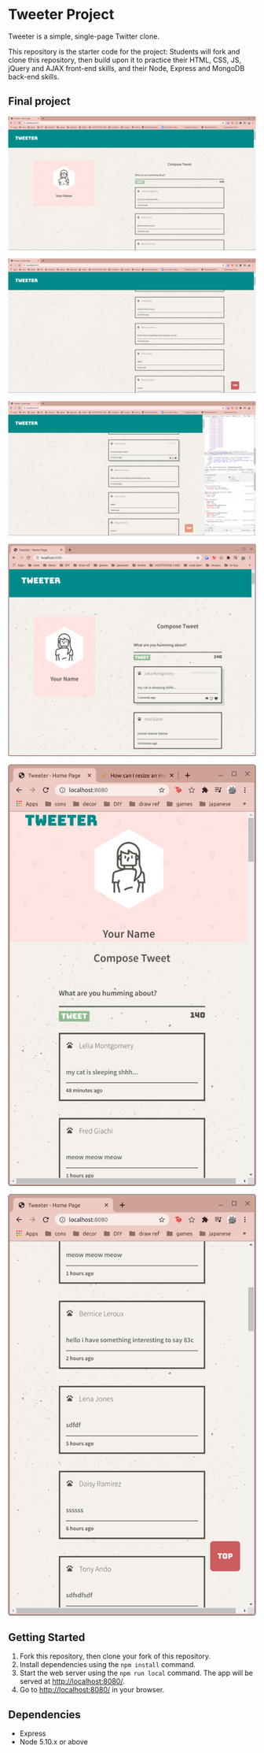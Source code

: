 # Tweeter Project

Tweeter is a simple, single-page Twitter clone.

This repository is the starter code for the project: Students will fork and clone this repository, then build upon it to practice their HTML, CSS, JS, jQuery and AJAX front-end skills, and their Node, Express and MongoDB back-end skills.

## Final project
!["Desktop view of site"](https://github.com/monica-li205/tweeter/blob/e103627e32947504036241457f43cec26624e664/public/images/desktop-view%20(no%20hover).png?raw=true)

!["Desktop view of site (scrolled down, inactive hover)"](https://github.com/monica-li205/tweeter/blob/e103627e32947504036241457f43cec26624e664/public/images/desktop-view(scrolled%20down,%20no%20hover).png?raw=true)

!["Desktop view of site (scrolled down, with hover active)"](https://github.com/monica-li205/tweeter/blob/e103627e32947504036241457f43cec26624e664/public/images/desktop-view%20(scrolled%20down%20with%20hover).png?raw=true)

!["Narrow desktop view"](https://github.com/monica-li205/tweeter/blob/e103627e32947504036241457f43cec26624e664/public/images/narrow%20desktop%20view.png?raw=true)

!["Mobile view"](https://github.com/monica-li205/tweeter/blob/e103627e32947504036241457f43cec26624e664/public/images/mobile%20version.png?raw=true)

!["Mobile view scrolled down"](https://github.com/monica-li205/tweeter/blob/e103627e32947504036241457f43cec26624e664/public/images/mobile%20version%20scrolled%20down.png?raw=true)

## Getting Started

1. Fork this repository, then clone your fork of this repository.
2. Install dependencies using the `npm install` command.
3. Start the web server using the `npm run local` command. The app will be served at <http://localhost:8080/>.
4. Go to <http://localhost:8080/> in your browser.

## Dependencies

- Express
- Node 5.10.x or above

